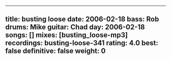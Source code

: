 
---
title: busting loose
date: 2006-02-18
bass:	Rob
drums:	Mike
guitar:	Chad
day: 2006-02-18
songs: []
mixes: [busting_loose-mp3]
recordings: busting-loose-341
rating: 4.0
best: false
definitive: false
weight: 0
---

